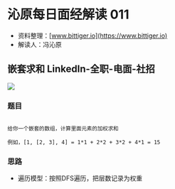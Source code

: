 # 沁原每日面经解读 011

- 资料整理：[www.bittiger.io](https://www.bittiger.io)
- 解读人：冯沁原

## 嵌套求和 LinkedIn-全职-电面-社招

[![](http://img.youtube.com/vi/CSi3Cr7dqfQ/0.jpg)](http://www.youtube.com/watch?v=CSi3Cr7dqfQ "")


### 题目

```

给你一个嵌套的数组，计算里面元素的加权求和

例如，[1, [2, 3], 4] = 1*1 + 2*2 + 3*2 + 4*1 = 15

```

### 思路

- 遍历模型：按照DFS遍历，把层数记录为权重
